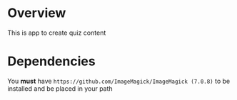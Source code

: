 # Overview

This is app to create quiz content

# Dependencies

You **must** have ```https://github.com/ImageMagick/ImageMagick (7.0.8)``` to be installed and be placed in your path<br>
